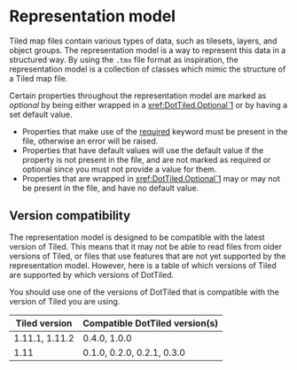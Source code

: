 # Representation model

Tiled map files contain various types of data, such as tilesets, layers, and object groups. The representation model is a way to represent this data in a structured way. By using the `.tmx` file format as inspiration, the representation model is a collection of classes which mimic the structure of a Tiled map file.

Certain properties throughout the representation model are marked as _optional_ by being either wrapped in a <xref:DotTiled.Optional`1> or by having a set default value.

- Properties that make use of the [required](https://learn.microsoft.com/en-us/dotnet/csharp/language-reference/keywords/required) keyword must be present in the file, otherwise an error will be raised.
- Properties that have default values will use the default value if the property is not present in the file, and are not marked as required or optional since you must not provide a value for them.
- Properties that are wrapped in <xref:DotTiled.Optional`1> may or may not be present in the file, and have no default value.

## Version compatibility

The representation model is designed to be compatible with the latest version of Tiled. This means that it may not be able to read files from older versions of Tiled, or files that use features that are not yet supported by the representation model. However, here is a table of which versions of Tiled are supported by which versions of DotTiled.

You should use one of the versions of DotTiled that is compatible with the version of Tiled you are using.

| Tiled version  | Compatible DotTiled version(s) |
| -------------- | ------------------------------ |
| 1.11.1, 1.11.2 | 0.4.0, 1.0.0                   |
| 1.11           | 0.1.0, 0.2.0, 0.2.1, 0.3.0     |
